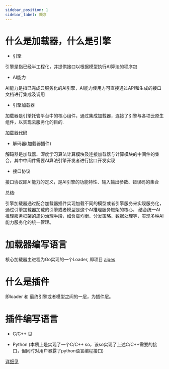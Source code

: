 ```yaml
---
sidebar_position: 1
sidebar_label: 概念
---
```


# 什么是加载器，什么是引擎

* 引擎

引擎是指已经半工程化，并提供接口以根据模型执行AI算法的程序包

* AI能力

AI能力是指已完成云服务化的AI引擎，AI能力使用方可直接通过API和生成的接口文档进行集成及调用

* 引擎加载器

加载器是引擎托管平台中的核心组件，通过集成加载器，连接了引擎与各项云原生组件，以实现云服务化的目的.

[加载器代码](https://github.com/xfyun/aiges)

* 解码器(加载器插件)

解码器是加载器、深度学习算法计算模块及连接加载器与计算模块的中间件的集合，其中中间件需要AI算法引擎开发者进行接口开发实现

* 接口协议

接口协议即AI能力的定义，是AI引擎的功能特性、输入输出参数、错误码的集合


总结:

引擎加载器通过配合加载器插件实现加载不同的模型或者引擎服务来实现服务化，通过引擎加载器加载的引擎或者模型是这个AI推理服务框架的核心，
结合统一AI推理服务框架的周边治理手段，如负载均衡、分发策略、数据处理等，实现多种AI能力服务化的统一管理。


# 加载器编写语言

核心加载器主进程为Go实现的一个Loader, 即项目 [aiges](https://github.com/test/aiges)

# 什么是插件

即loader 和 最终引擎或者模型之间的一层，为插件层。

# 插件编写语言

* C/C++
[见](https://test.github.io/athena_website/docs/%E5%8A%A0%E8%BD%BD%E5%99%A8/C%E3%80%81C++%E6%8F%92%E4%BB%B6)

* Python (本质上是实现了一个C/C++ so，该so实现了上述C/C++需要的接口，但同时对用户暴露了python语言编程接口)

[详细见](https://test.github.io/athena_website/docs/%E5%8A%A0%E8%BD%BD%E5%99%A8/Python%E6%8F%92%E4%BB%B6)

